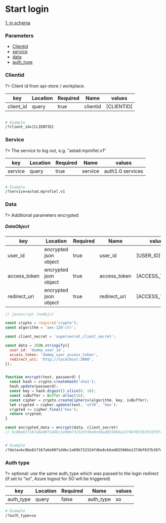 # Start login
[1. in schema](/consent/schema?id=logout-flow)

### Parameters

* [Clientid](#client_id)
* [service](#service)
* [data](#data)
* [auth_type](#auth_type)


### Clientid

?> Client id from api-store / workplace.

| key       | Location | Required | Name        | values       |
| --------- | -------- |--------- | ----------- | ------------ |
| client_id | query    | true     | clientid    | [CLIENTID]   |

```bash

# Example
/?client_id=[CLIENTID]
```

### Service

?> The service to log out, e.g. "astad.mprofiel.v1"


| key       | Location | Required | Name        | values             |
| --------- | -------- |--------- | ----------- | ------------------ |
| service   | query    | true     | service     | auth1.0 services   |

```bash

# Example
/?service=astad.mprofiel.v1
```

### Data

?> Additional parameters encrypted


##### DataObject

| key            | Location              | Required | Name         | values         |
| -------------- | --------------------- |--------- | ------------ | -------------- |
| user_id        | encrypted json object | true     | user_id      | [USER_ID]      |
| access_token   | encrypted json object | true     | access_token | [ACCESS_TOKEN] |
| redirect_uri   | encrypted json object | true     | redirect_uri | [ACCESS_TOKEN] |

```javascript
// javascript (nodejs)

const crypto = require('crypto');
const algorithm = 'aes-128-ctr';

const client_secret = 'supersecret_client_secret';

const data = JSON.stringify({
  user_id: 'dummy_user_id',
  access_token: 'dummy_user_access_token',
  redirect_uri: 'http://localhost:3000',
});


function encrypt(text, password) {
  const hash = crypto.createHash('sha1');
  hash.update(password);
  const key = hash.digest().slice(0, 16);
  const ivBuffer = Buffer.alloc(16);
  const cipher = crypto.createCipheriv(algorithm, key, ivBuffer);
  let crypted = cipher.update(text, 'utf8', 'hex');
  crypted += cipher.final('hex');
  return crypted;
}

const encrypted_data = encrypt(data, client_secret)
// bc8be81f167a6e90f1d4bc1e69b732324fdbe8cb6ad655066e1374bf037b397d70f48ef2a090fabd7bb696825459873824e392017698ec8861e4478a960204d6b43245d0633d8870a04be4c27ae7f83af1ee8ab9fbe21eade581f754629dba88a1620aff500313bd3deac4

```

```bash

# Example
/?data=bc8be81f167a6e90f1d4bc1e69b732324fdbe8cb6ad655066e1374bf037b397d70f48ef2a090fabd7bb696825459873824e392017698ec8861e4478a960204d6b43245d0633d8870a04be4c27ae7f83af1ee8ab9fbe21eade581f754629dba88a1620aff500313bd3deac4
```

### Auth type

?> optional: use the same auth_type which was passed to the login redirect (if set to "so", Azure logout for SO will be triggered)

| key       | Location | Required | Name        | values             |
| --------- | -------- |--------- | ----------- | ------------------ |
| auth_type | query    | false    | auth_type   | so                 |

```bash
# Example
/?auth_type=so
```
